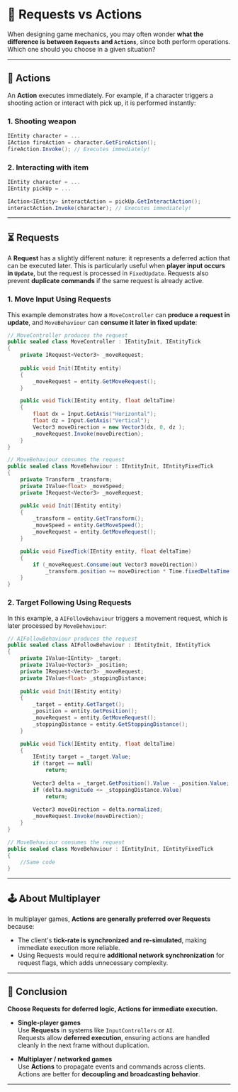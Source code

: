 # 📌 Requests vs Actions

When designing game mechanics, you may often wonder **what the difference is between `Requests` and `Actions`**, since both perform operations. Which one should you choose in a given situation?

---

## 🏹 Actions

An **Action** executes immediately. For example, if a character triggers a shooting action or interact with pick up, it is performed instantly:

### 1. Shooting weapon
```csharp
IEntity character = ...
IAction fireAction = character.GetFireAction();
fireAction.Invoke(); // Executes immediately!
```

### 2. Interacting with item
```csharp
IEntity character = ...
IEntity pickUp = ...

IAction<IEntity> interactAction = pickUp.GetInteractAction();
interactAction.Invoke(character); // Executes immediately!
```

---

## ⏳ Requests

A **Request** has a slightly different nature: it represents a deferred action that can be executed later. This is particularly useful when **player input occurs in `Update`**, but the request is processed in `FixedUpdate`. Requests also prevent **duplicate commands** if the same request is already active.

### 1. Move Input Using Requests
This example demonstrates how a `MoveController` can **produce a request in update**, and `MoveBehaviour` can **consume it later in fixed update**:

```csharp
// MoveController produces the request
public sealed class MoveController : IEntityInit, IEntityTick
{
    private IRequest<Vector3> _moveRequest;
    
    public void Init(IEntity entity)
    {
        _moveRequest = entity.GetMoveRequest();    
    }

    public void Tick(IEntity entity, float deltaTime)
    {
        float dx = Input.GetAxis("Horizontal");
        float dz = Input.GetAxis("Vertical");
        Vector3 moveDirection = new Vector3(dx, 0, dz );
        _moveRequest.Invoke(moveDirection);
    }
}

// MoveBehaviour consumes the request
public sealed class MoveBehaviour : IEntityInit, IEntityFixedTick
{
    private Transform _transform;
    private IValue<float> _moveSpeed;
    private IRequest<Vector3> _moveRequest;

    public void Init(IEntity entity)
    {
        _transform = entity.GetTransform();
        _moveSpeed = entity.GetMoveSpeed();
        _moveRequest = entity.GetMoveRequest();
    }

    public void FixedTick(IEntity entity, float deltaTime)
    {
        if (_moveRequest.Consume(out Vector3 moveDirection))
            _transform.position += moveDirection * Time.fixedDeltaTime * _moveSpeed.Value;
    }
}
```

### 2. Target Following Using Requests
In this example, a `AIFollowBehaviour` triggers a movement request, which is later processed by `MoveBehaviour`:

```csharp
// AIFollowBehaviour produces the request
public sealed class AIFollowBehaviour : IEntityInit, IEntityTick
{
    private IValue<IEntity> _target;
    private IValue<Vector3> _position;
    private IRequest<Vector3> _moveRequest;
    private IValue<float> _stoppingDistance;
    
    public void Init(IEntity entity)
    {
        _target = entity.GetTarget();
        _position = entity.GetPosition();
        _moveRequest = entity.GetMoveRequest();    
        _stoppingDistance = entity.GetStoppingDistance();
    }

    public void Tick(IEntity entity, float deltaTime)
    {
        IEntity target = _target.Value;
        if (target == null)
            return;
        
        Vector3 delta = _target.GetPosition().Value - _position.Value;
        if (delta.magnitude <= _stoppingDistance.Value)
            return;
        
        Vector3 moveDirection = delta.normalized;
        _moveRequest.Invoke(moveDirection);
    }
}

// MoveBehaviour consumes the request
public sealed class MoveBehaviour : IEntityInit, IEntityFixedTick
{
    //Same code 
}
```

---

## 🕹 About Multiplayer

In multiplayer games, **Actions are generally preferred over Requests** because:

- The client's **tick-rate is synchronized and re-simulated**, making immediate execution more reliable.
- Using Requests would require **additional network synchronization** for request flags, which adds unnecessary complexity.

---


## 🏁 Conclusion
**Choose Requests for deferred logic, Actions for immediate execution.**

- **Single-player games**  
  Use **Requests** in systems like `InputControllers` or `AI`.  
  Requests allow **deferred execution**, ensuring actions are handled cleanly in the next frame without duplication.


- **Multiplayer / networked games**  
  Use **Actions** to propagate events and commands across clients.  
  Actions are better for **decoupling and broadcasting behavior**.

---